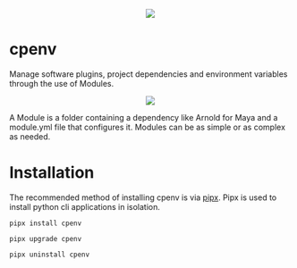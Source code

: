 <p align="center">
    <img src="https://raw.github.com/cpenv/cpenv/master/res/icon_dark.png"/>
</p>

# cpenv

Manage software plugins, project dependencies and environment
variables through the use of Modules.

<p align="center">
    <img src="https://raw.github.com/cpenv/cpenv/master/res/demo.gif"/>
</p>

A Module is a folder containing a dependency like Arnold for Maya and a
module.yml file that configures it. Modules can be as simple or as complex as
needed.

# Installation

The recommended method of installing cpenv is via [pipx](https://pipxproject.github.io/pipx). Pipx is used to install python cli applications in isolation.

```
pipx install cpenv
```
```
pipx upgrade cpenv
```
```
pipx uninstall cpenv
```
